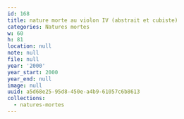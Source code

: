 ```yaml
---
id: 168
title: nature morte au violon IV (abstrait et cubiste)
categories: Natures mortes
w: 60
h: 81
location: null
note: null
file: null
year: '2000'
year_start: 2000
year_end: null
image: null
uuid: a5d68e25-95d8-450e-a4b9-61057c6b8613
collections:
  - natures-mortes
---
```


